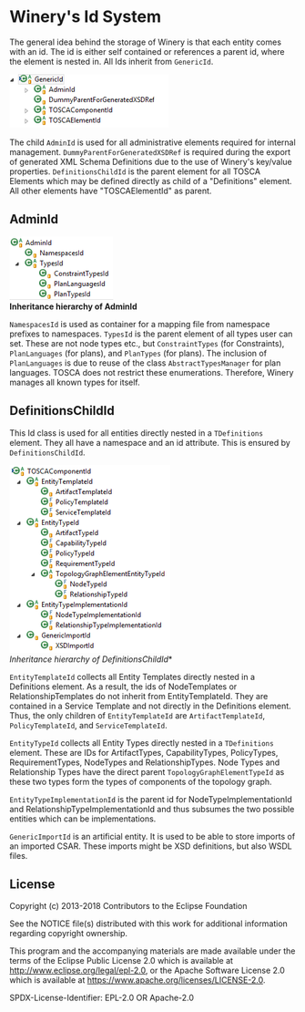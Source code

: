# Winery's Id System

The general idea behind the storage of Winery is that each entity comes with an id.
The id is either self contained or references a parent id, where the element is nested in.
All Ids inherit from `GenericId`.

![GenericId Hierarchy](graphics/GenericIdHierarchy.png)  

The child `AdminId` is used for all administrative elements required for internal management.
`DummyParentForGeneratedXSDRef` is required during the export of generated XML Schema Definitions due to the use of Winery's key/value properties.
`DefinitionsChildId` is the parent element for all TOSCA Elements which may be defined directly as child of a "Definitions" element.
All other elements have "TOSCAElementId" as parent.

## AdminId

![AdminId Hierarchy](graphics/AdminIdHierarchy.png)  
**Inheritance hierarchy of AdminId**

`NamespacesId` is used as container for a mapping file from namespace prefixes to namespaces. 
`TypesId` is the parent element of all types user can set.
These are not node types etc., but `ConstraintTypes` (for Constraints), `PlanLanguages` (for plans), and `PlanTypes` (for plans).
The inclusion of `PlanLanguages` is due to reuse of the class `AbstractTypesManager` for plan languages.
TOSCA does not restrict these enumerations.
Therefore, Winery manages all known types for itself.


## DefinitionsChildId

This Id class is used for all entities directly nested in a `TDefinitions` element.
They all have a namespace and an id attribute.
This is ensured by `DefinitionsChildId`.

![ComponentId Hierarchy](graphics/ComponentIdHierarchy.png)  
*Inheritance hierarchy of DefinitionsChildId**

`EntityTemplateId` collects all Entity Templates directly nested in a Definitions element.
As a result, the ids of NodeTemplates or RelationshipTemplates do not inherit from EntityTemplateId.
They are contained in a Service Template and not directly in the Definitions element.
Thus, the only children of `EntityTemplateId` are `ArtifactTemplateId`, `PolicyTemplateId`, and `ServiceTemplateId`.

`EntityTypeId` collects all Entity Types directly nested in a `TDefinitions` element.
These are IDs for ArtifactTypes, CapabilityTypes, PolicyTypes, RequirementTypes, NodeTypes and RelationshipTypes.
Node Types and Relationship Types have the direct parent `TopologyGraphElementTypeId` as these two types form the types of components of the topology graph.

`EntityTypeImplementationId` is the parent id for NodeTypeImplementationId and RelationshipTypeImplementationId and thus subsumes the two possible entities which can be implementations.

`GenericImportId` is an artificial entity.
It is used to be able to store imports of an imported CSAR.
These imports might be XSD definitions, but also WSDL files.

## License

Copyright (c) 2013-2018 Contributors to the Eclipse Foundation

See the NOTICE file(s) distributed with this work for additional
information regarding copyright ownership.

This program and the accompanying materials are made available under the
terms of the Eclipse Public License 2.0 which is available at
http://www.eclipse.org/legal/epl-2.0, or the Apache Software License 2.0
which is available at https://www.apache.org/licenses/LICENSE-2.0.

SPDX-License-Identifier: EPL-2.0 OR Apache-2.0
